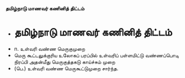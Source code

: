 **தமிழ்நாடு மாணவர் கணினித் திட்டம்**
- # தமிழ்நாடு மாணவர் கணினித் திட்டம்
- n. உள்வரி வண்ண மெருகுமுறை
- மெரு கூட்டலுக்குரிய உலோகப் பரப்பில் உள்வரிப் பள்ளமிட்டு வண்ணப்பொடி நிரப்பி அதன்மீது மெருகுத்தகடு காய்ச்சும் முறை
- (பெ.) உள்வரி வண்ண மெருகூட்டுமுறை சார்ந்த.

